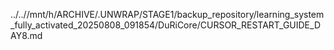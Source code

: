 ../..//mnt/h/ARCHIVE/.UNWRAP/STAGE1/backup_repository/learning_system_fully_activated_20250808_091854/DuRiCore/CURSOR_RESTART_GUIDE_DAY8.md
